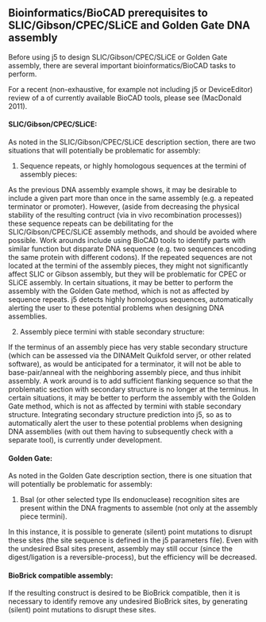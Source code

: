 ## Bioinformatics/BioCAD prerequisites to SLIC/Gibson/CPEC/SLiCE and Golden Gate DNA assembly

Before using j5 to design SLIC/Gibson/CPEC/SLiCE or Golden Gate assembly, there are several important bioinformatics/BioCAD tasks to perform.

For a recent (non-exhaustive, for example not including j5 or DeviceEditor) review of a of currently available BioCAD tools, please see (MacDonald 2011).

#### SLIC/Gibson/CPEC/SLiCE:

As noted in the SLIC/Gibson/CPEC/SLiCE description section, there are two situations that will potentially be problematic for assembly:

1) Sequence repeats, or highly homologous sequences at the termini of assembly pieces:

As the previous DNA assembly example shows, it may be desirable to include a given part more than once in the same assembly (e.g. a repeated terminator or promoter). However, (aside from decreasing the physical stability of the resulting contruct (via in vivo recombination processes)) these sequence repeats can be debilitating for the SLIC/Gibson/CPEC/SLiCE assembly methods, and should be avoided where possible. Work arounds include using BioCAD tools to identify parts with similar function but disparate DNA sequence (e.g. two sequences encoding the same protein with different codons). If the repeated sequences are not located at the termini of the assembly pieces, they might not significantly affect SLIC or Gibson assembly, but they will be problematic for CPEC or SLiCE assembly. In certain situations, it may be better to perform the assembly with the Golden Gate method, which is not as affected by sequence repeats. j5 detects highly homologous sequences, automatically alerting the user to these potential problems when designing DNA assemblies.

2) Assembly piece termini with stable secondary structure:

If the terminus of an assembly piece has very stable secondary structure (which can be assessed via the DINAMelt Quikfold server, or other related software), as would be anticipated for a terminator, it will not be able to base-pair/anneal with the neighboring assembly piece, and thus inhibit assembly. A work around is to add sufficient flanking sequence so that the problematic section with secondary structure is no longer at the terminus. In certain situations, it may be better to perform the assembly with the Golden Gate method, which is not as affected by termini with stable secondary structure. Integrating secondary structure prediction into j5, so as to automatically alert the user to these potential problems when designing DNA assemblies (with out them having to subsequently check with a separate tool), is currently under development.

#### Golden Gate:

As noted in the Golden Gate description section, there is one situation that will potentially be problematic for assembly:

1) BsaI (or other selected type IIs endonuclease) recognition sites are present within the DNA fragments to assemble (not only at the assembly piece termini).

In this instance, it is possible to generate (silent) point mutations to disrupt these sites (the site sequence is defined in the j5 parameters file). Even with the undesired BsaI sites present, assembly may still occur (since the digest/ligation is a reversible-process), but the efficiency will be decreased.

#### BioBrick compatible assembly:

If the resulting construct is desired to be BioBrick compatible, then it is necessary to identify remove any undesired BioBrick sites, by  generating (silent) point mutations to disrupt these sites.